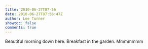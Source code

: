 ```yaml
---
title: 2010-06-27T07-56
date: 2010-06-27T07:56:47Z
author: Lee Turner
showtoc: false
comments: true
---
```


Beautiful morning down here. Breakfast in the garden. Mmmmmmm

